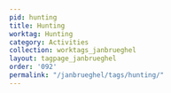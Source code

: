 ```yaml
---
pid: hunting
title: Hunting
worktag: Hunting
category: Activities
collection: worktags_janbrueghel
layout: tagpage_janbrueghel
order: '092'
permalink: "/janbrueghel/tags/hunting/"
---
```

